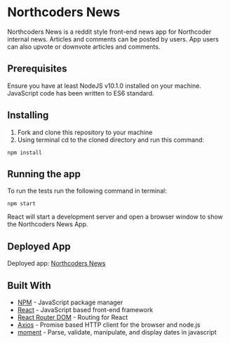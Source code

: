 # Northcoders News

Northcoders News is a reddit style front-end news app for Northcoder internal news. Articles and comments can be posted by users. App users can also upvote or downvote articles and comments.

## Prerequisites

Ensure you have at least NodeJS v10.1.0 installed on your machine. JavaScript code has been written to ES6 standard.

## Installing

1. Fork and clone this repository to your machine
2. Using terminal cd to the cloned directory and run this command:

```
npm install
```

## Running the app

To run the tests run the following command in terminal:

```
npm start
```
React will start a development server and open a browser window to show the Northcoders News App.

## Deployed App

Deployed app: [Northcoders News](https://northcoders-news.netlify.com)

## Built With

* [NPM](https://docs.npmjs.com) - JavaScript package manager
* [React](https://reactjs.org) - JavaScript based front-end framework
* [React Router DOM](https://github.com/ReactTraining/react-router#readme) - Routing for React
* [Axios](https://github.com/axios/axios) - Promise based HTTP client for the browser and node.js
* [moment](http://momentjs.com) - Parse, validate, manipulate, and display dates in javascript

